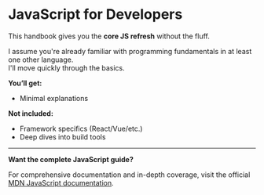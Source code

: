 # JavaScript for Developers

This handbook gives you the **core JS refresh** without the fluff.

I assume you're already familiar with programming fundamentals in at least one other language.  
I'll move quickly through the basics.

**You’ll get:**
- Minimal explanations

**Not included:**
- Framework specifics (React/Vue/etc.)
- Deep dives into build tools

---

**Want the complete JavaScript guide?**

For comprehensive documentation and in-depth coverage, visit the official [MDN JavaScript documentation](https://developer.mozilla.org/en-US/docs/Web/JavaScript).
